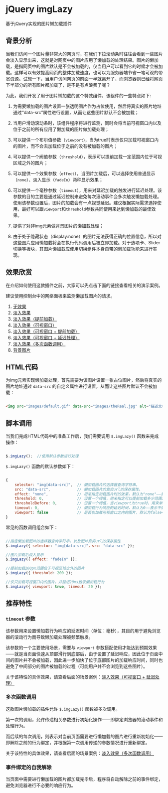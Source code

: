 # jQuery imgLazy

基于jQuery实现的图片懒加载插件

## 背景分析

当我们访问一个图片量非常大的网页时，在我们下拉滚动条时往往会看到一些图片会淡入显示出来，这就是对网页中的图片应用了懒加载的处理结果。图片的懒加载，是指网页中的图片默认是不会被加载的，仅当用户可以看到它的时候才会被加载。这样可以有效提高网页的整体加载速度，也可以为服务器端节省一笔可观的带宽资源。试想一下，当用户访问网页的前面一半就离开了，而浏览器则已经将网页下半部分的所有图片都加载了，是不是有点浪费了呢？

为此，我们开发了用于图片懒加载的这个特效组件，该组件的一些特点如下:

1. 为需要懒加载的图片设置一张透明图片作为占位使用，然后将真实的图片地址通过“data-src”属性进行设置，从而让这些图片默认不会被加载；

2. 当用户滑动滚动条时，该组件程序将进行监测，同时会将当前可视窗口内以及位于之前的所有应用了懒加载的图片做加载处理；

3. 可以提供一个布尔值参数（`viewport`)，当为true时表示仅只加载可视窗口内的图片，而不会去加载位于之前的没有被加载的图片；

4. 可以提供一个阀值参数（`threshold`），表示可以提前加载一定范围内位于可视区域之外的图片；

5. 可以提供一个效果参数（`effect`），当图片加载后，可以选择使用普通显示（`none`）、淡入显示（`fadeIn`）两种显示效果；

6. 可以提供一个毫秒参数（`timeout`），用来对延迟加载的触发进行延迟处理。该参数的目的主要是通过延迟控制来避免每次滚动事件会多次触发懒加载处理。使用该参数设置后，图片的加载会有一点视觉延迟。建议根据实际需求选择使用，最好可以跟`viewport`和`threshold`参数共同使用来达到懒加载的最佳效果。

7. 提供了对非img元素做背景图片的懒加载处理；

8. 由于处于隐藏状态（display:none）的图片无法获得正确的位置信息，所以对这些图片应用懒加载将会在执行代码调用后被立即加载。对于选项卡、Slider切换等板块，其图片懒加载应使用切换组件本身自带的懒加载功能来进行实现。

## 效果欣赏

在介绍如何使用这款插件之前，大家可以先点击下面的链接查看相关的演示案例。

建议使用控制台中的网络面板来监测懒加载图片的请求。

1. [无效果](//htmlpreview.github.io/?https://github.com/springlong/jquery-imglazy/blob/master/demo/none.html)
2. [淡入效果](//htmlpreview.github.io/?https://github.com/springlong/jquery-imglazy/blob/master/demo/fadeIn.html)
3. [淡入效果（提前加载）](//htmlpreview.github.io/?https://github.com/springlong/jquery-imglazy/blob/master/demo/fadeIn-threshold.html)
4. [淡入效果（可视窗口）](//htmlpreview.github.io/?https://github.com/springlong/jquery-imglazy/blob/master/demo/fadeIn-viewport.html)
5. [淡入效果（可视窗口 + 提前加载）](//htmlpreview.github.io/?https://github.com/springlong/jquery-imglazy/blob/master/demo/fadeIn-viewport-threshold.html)
6. [淡入效果（可视窗口 + 延迟处理）](//htmlpreview.github.io/?https://github.com/springlong/jquery-imglazy/blob/master/demo/fadeIn-viewport-timeout.html)
7. [淡入效果（多次函数调用）](//htmlpreview.github.io/?https://github.com/springlong/jquery-imglazy/blob/master/demo/fadeIn-more-than-once.html)
8. [背景图片](//htmlpreview.github.io/?https://github.com/springlong/jquery-imglazy/blob/master/demo/background.html)


## HTML代码

为img元素实现懒加载处理，首先需要为该图片设置一张占位图片，然后将真实的图片地址通过 `data-src` 的自定义属性进行设置，从而让这些图片默认不会被加载：

```html

<img src="images/default.gif" data-src="images/theReal.jpg" alt="描述文本">

```


## 脚本调用

当我们完成HTML代码中的准备工作后，我们需要调用 `$.imgLazy()` 函数来完成操作：

```js

$.imgLazy();  //使用默认参数进行处理

```

`$.imgLazy()` 函数的默认参数如下：

```js

{
	selector: "img[data-src]",  // 懒加载图片的选择器查询字符串。
	src: "data-src",  			// 懒加载图片的真实url的保存属性。
	effect: "none",   			// 用来指定加载图片时的效果，默认为"none"——即无效果，另外"fadeIn"——表示淡入效果。
	threshold: 0, 				// 设置一个阀值，用来指定可以提前加载多少范围之外的图片。默认为0——不提前加载。当viewport为true时，表示前后两个方向都会做提前加载。
	thresholdBefore: 0, 		// 设置一个阀值，当viewport为true时，用来单独指定可以向前加载多少范围之外的图片。默认为0——不提前加载。
	timeout: 0, 				// 懒加载行为响应的延迟时间，默认为0——表示不做延迟处理。
	viewport: false 			// 是否仅加载可视窗口之内的图片，默认为false——表示将加载可视窗口内以及位于之前的所有图片。
}

```

常见的函数调用组合如下：

```js

//指定懒加载图片的选择器查询字符串，以及图片真实url的保存属性
$.imgLazy({ selector: "img[data-src]"，src: "data-src" });

//图片加载后淡入显示
$.imgLazy({ effect: "fadeIn" });

//提前加载200px范围位于可视区域之外的图片
$.imgLazy({ threshold: 200 });

//仅只加载可视窗口内的图片，并延迟20ms触发懒加载行为
$.imgLazy({ viewport: true, timeout: 20 });

```

## 推荐特性

### `timeout` 参数

该参数用来设置懒加载行为响应的延迟时间（单位：毫秒），其目的用于避免浏览器的滚动行为而导致懒加载处理被频繁触发。

该参数的一个主要使用场景，需要与 `viewport` 参数搭配使用才能达到预期效果——就是当页面快速从顶部滑行到底部后，由于设置了延迟响应，因此位于页面中间的图片并不会被加载，因此进一步加快了位于底部图片的加载响应时间，同时也避免了中间部分的图片被加载的过程（可能用户并不会浏览到这些图片）。

关于该特性的具体效果，请查看后面的场景案例：[淡入效果（可视窗口 + 延迟处理）](//htmlpreview.github.io/?https://github.com/springlong/jquery-imglazy/blob/master/demo/fadeIn-viewport-timeout.html)

### 多次函数调用

这款图片懒加载的插件允许 `$.imgLazy()` 函数被多次调用。

第一次的调用，允许传递相关参数进行初始化操作——即绑定浏览器的滚动事件和处理行为。

而后续的每次调用，则表示对当前页面需要进行懒加载的图片进行重新初始化——即解除之前的行为绑定，并根据第一次调用传递的参数情况进行重新绑定。

关于该特性的具体效果，请查看后面的场景案例：[淡入效果（多次函数调用）](//htmlpreview.github.io/?https://github.com/springlong/jquery-imglazy/blob/master/demo/fadeIn-more-than-once.html)

### 事件绑定的自我解除

当页面中需要进行懒加载的图片都加载完毕后，程序将自动解除之前的事件绑定，避免浏览器进行不必要的响应行为。